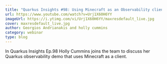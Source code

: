 ```yaml
---
title: "Quarkus Insights #98: Using Minecraft as an Observability client"
url: https://www.youtube.com/watch?v=Urj1X60H6YY
imageUrl: https://i.ytimg.com/vi/Urj1X60H6YY/maxresdefault_live.jpg
cover: maxresdefault_live.jpg
author: Georgios Andrianakis and holly cummins
category: webinar
type: blog
---
```


In Quarkus Insights Ep.98 Holly Cummins joins the team to discuss her Quarkus observability demo that uses Minecraft as a client.